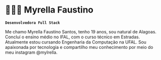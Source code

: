 # 👩🏽‍💻 Myrella Faustino
**`Desenvolvedora Full Stack`**

  Me chamo Myrella Faustino Santos, tenho 19 anos, sou natural de Alagoas. Concluí o ensino médio no IFAL, com o curso técnico em Estradas. Atualmente estou cursando Engenharia da Computação na UFAL. Sou apaixonada por tecnologia e compartilho meu conhecimento por meio do meu instagram @mylrella.
